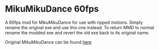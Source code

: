 # MikuMikuDance 60fps

A 60fps mod for MikuMikuDance for use with ripped motions.
Simply rename the original exe and use this one instead.
To return MMD to normal rename the modded exe and revert the old exe back to its original name.

Original MikuMikuDance can be found [here](https://sites.google.com/view/evpvp/)
